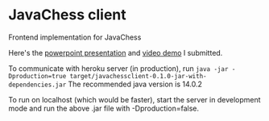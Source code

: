 # JavaChess client
Frontend implementation for JavaChess

Here's the [powerpoint presentation](https://github.com/mkofdwu/java-chess-client/blob/master/example/CS%2BProject%2BPresentation.pptx) and [video demo](https://github.com/mkofdwu/java-chess-client/blob/master/example/recording.mp4) I submitted.

To communicate with heroku server (in production), run
`java -jar -Dproduction=true target/javachessclient-0.1.0-jar-with-dependencies.jar`
The recommended java version is 14.0.2

To run on localhost (which would be faster), start the server in development mode
and run the above .jar file with -Dproduction=false.
